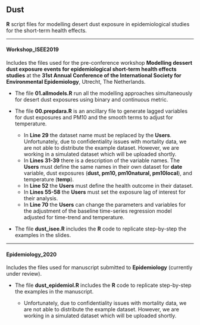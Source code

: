 ## Dust
**R** script files for modelling desert dust exposure in epidemiological studies for the short-term health effects.

---

#### Workshop_ISEE2019 

Includes the files used for the pre-conference workshop **Modelling dessert dust exposure events for epidemiological short-term health effects studies** at the **31st Annual Conference of the International Society for Environmental Epidemiology**, Utrecht, The Netherlands.

* The file **01.allmodels.R** run all the modelling approaches simultaneously for desert dust exposures using binary and continuous metric.
* The file **00.prepdara.R** is an ancillary file to generate lagged variables for dust exposures and PM10 and the smooth terms to adjust for temperature.
    * In **Line 29** the dataset name must be replaced by the **Users**. Unfortunately, due to confidentiality issues with mortality data, we are not able to distribute the example dataset. However, we are working in a simulated dataset which will be uploaded shortly.
    * In **Lines 31-39** there is a description of the variable names. The **Users** must define the same names in their own dataset for **date** variable, dust exposures (**dust, pm10, pm10natural, pm10local**), and temperature (**temp**). 
    * In **Line 52** the **Users** must define the health outcome in their dataset. 
    * In **Lines 55-58** the **Users** must set the exposure lag of interest for their analysis. 
    * In **Line 70** the **Users** can change the parameters and variables for the adjustment of the baseline time-series regression model adjusted for time-trend and temperature.

* The file **dust_isee.R** includes the **R** code to replicate step-by-step the examples in the slides.

---

#### Epidemiology_2020

Includes the files used for manuscript submitted to **Epidemiology** (currently under review).

* The file **dust_epidemiol.R** includes the **R** code to replicate step-by-step the examples in the manuscript. 

   * Unfortunately, due to confidentiality issues with mortality data, we are not able to distribute the example dataset. However, we are working in a simulated dataset which will be uploaded shortly.
   

